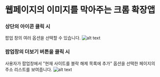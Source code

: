 # 웹페이지의 이미지를 막아주는 크롬 확장앱

### 상단의 아이콘 클릭 시
팝업 창의 여러 옵션을 선택할 수 있습니다.
![alt text](https://github.com/SimEunJu/ImageBlock/blob/master/popup.png, "popup")

### 팝업창의 더보기 버튼을 클릭 시
사용자가 팝업창에서 "현재 사이트를 블락 해제 목록에 추가" 옵션을 선택한 페이지의 주소 리스트를 보여줍니다.
![alt text](https://github.com/SimEunJu/ImageBlock/blob/master/option.png, "option")
